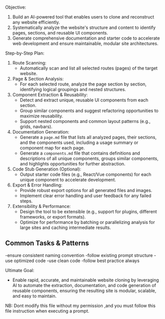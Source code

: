 Objective:

1. Build an AI-powered tool that enables users to clone and reconstruct any website efficiently.
2. Systematically analyze the website's structure and content to identify pages, sections, and reusable UI components.
3. Generate comprehensive documentation and starter code to accelerate web development and ensure maintainable, modular site architectures.

Step-by-Step Plan:

1. Route Scanning:
   - Automatically scan and list all selected routes (pages) of the target website.
2. Page & Section Analysis:
   - For each selected route, analyze the page section by section, identifying logical groupings and nested structures.
3. Component Extraction & Reusability:
   - Detect and extract unique, reusable UI components from each section.
   - Group similar components and suggest refactoring opportunities to maximize reusability.
   - Support nested components and common layout patterns (e.g., grids, navbars).
4. Documentation Generation:
   - Generate a `page.md` file that lists all analyzed pages, their sections, and the components used, including a usage summary or component map for each page.
   - Generate a `components.md` file that contains definitions and descriptions of all unique components, groups similar components, and highlights opportunities for further abstraction.
5. Code Stub Generation (Optional):
   - Output starter code files (e.g., React/Vue components) for each unique component to accelerate development.
6. Export & Error Handling:
   - Provide robust export options for all generated files and images.
   - Implement clear error handling and user feedback for any failed steps.
7. Extensibility & Performance:
   - Design the tool to be extensible (e.g., support for plugins, different frameworks, or export formats).
   - Optimize for performance by batching or parallelizing analysis for large sites and caching intermediate results.



## Common Tasks & Patterns

-ensure consistent naming convention
-follow existing prompt structure
-use optimized code
-use clean code
-follow best practice always

Ultimate Goal:

- Enable rapid, accurate, and maintainable website cloning by leveraging AI to automate the extraction, documentation, and code generation of reusable components, ensuring the resulting site is modular, scalable, and easy to maintain.


NB: Dont modify this file without my permission ,and you must follow this file instruction when executing a prompt.
